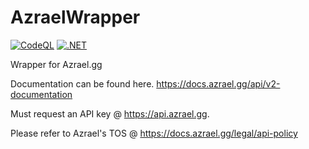 # AzraelWrapper
[![CodeQL](https://github.com/Azrael-Interactive/Azrael.Net/actions/workflows/codeql-analysis.yml/badge.svg)](https://github.com/Azrael-Interactive/Azrael.Net/actions/workflows/codeql-analysis.yml)
[![.NET](https://github.com/Azrael-Interactive/Azrael.Net/actions/workflows/dotnet.yml/badge.svg)](https://github.com/Azrael-Interactive/Azrael.Net/actions/workflows/dotnet.yml)

 Wrapper for Azrael.gg
 
 Documentation can be found here. 
 https://docs.azrael.gg/api/v2-documentation
 
 Must request an API key @ https://api.azrael.gg.
 
 Please refer to Azrael's TOS @ https://docs.azrael.gg/legal/api-policy
